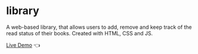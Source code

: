 # library

A web-based library, that allows users to add, remove and keep track of the read status of their books. 
Created with HTML, CSS and JS.

[Live Demo](https://babopeter.github.io/library/) :point_left:
